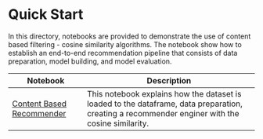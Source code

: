 # Quick Start

In this directory, notebooks are provided to demonstrate the use of content based filtering - cosine similarity algorithms. The notebook show how to establish an end-to-end recommendation pipeline that consists of data preparation, model building, and model evaluation.


| Notebook | Description | 
| --- | --- | 
| <a href =  "https://github.com/NancyJemimah/INFO7374_AlgorithmicDigitalMarketingTeam3/blob/master/Assignment%204%20-%20Recommendation%20System/notebooks/00_quick_start/Content%20Based%20Filtering%20-%20Basic%20Approach.ipynb"> Content Based Recommender </a> | This notebook explains how the dataset is loaded to the dataframe, data preparation, creating a recommender enginer with the cosine similarity.
